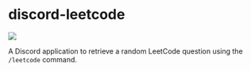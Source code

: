 # discord-leetcode

<p>
  <a href="https://discord.com/api/oauth2/authorize?client_id=1071271199201558608&permissions=0&scope=bot">
    <img src="https://img.shields.io/badge/add%20to%20discord-%235865F2?style=for-the-badge&logo=Discord&logoColor=white"/>
  </a>
</p>

A Discord application to retrieve a random LeetCode question using the
`/leetcode` command.
